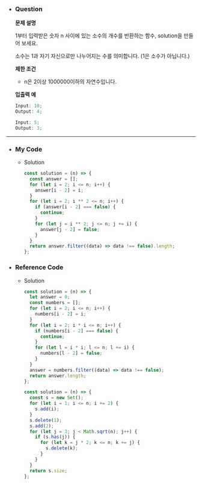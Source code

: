 - ### Question

  **문제 설명**

  1부터 입력받은 숫자 n 사이에 있는 소수의 개수를 반환하는 함수, solution을 만들어 보세요.

  소수는 1과 자기 자신으로만 나누어지는 수를 의미합니다.
  (1은 소수가 아닙니다.)

  **제한 조건**

  - n은 2이상 1000000이하의 자연수입니다.

  **입출력 예**

  ```jsx
  Input: 10;
  Output: 4;
  ```

  ```jsx
  Input: 5;
  Output: 3;
  ```

---

- ### My Code

  - Solution

    ```jsx
    const solution = (n) => {
      const answer = [];
      for (let i = 2; i <= n; i++) {
        answer[i - 2] = i;
      }
      for (let i = 2; i ** 2 <= n; i++) {
        if (answer[i - 2] === false) {
          continue;
        }
        for (let j = i ** 2; j <= n; j += i) {
          answer[j - 2] = false;
        }
      }
      return answer.filter((data) => data !== false).length;
    };
    ```

- ### Reference Code

  - Solution

    ```jsx
    const solution = (n) => {
      let answer = 0;
      const numbers = [];
      for (let i = 2; i <= n; i++) {
        numbers[i - 2] = i;
      }
      for (let i = 2; i * i <= n; i++) {
        if (numbers[i - 2] === false) {
          continue;
        }
        for (let l = i * i; l <= n; l += i) {
          numbers[l - 2] = false;
        }
      }
      answer = numbers.filter((data) => data !== false);
      return answer.length;
    };
    ```

    ```jsx
    const solution = (n) => {
      const s = new Set();
      for (let i = 1; i <= n; i += 2) {
        s.add(i);
      }
      s.delete(1);
      s.add(2);
      for (let j = 3; j < Math.sqrt(n); j++) {
        if (s.has(j)) {
          for (let k = j * 2; k <= n; k += j) {
            s.delete(k);
          }
        }
      }
      return s.size;
    };
    ```
